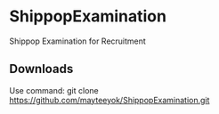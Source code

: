 # ShippopExamination
Shippop Examination for Recruitment

## Downloads
Use command: git clone https://github.com/mayteeyok/ShippopExamination.git
